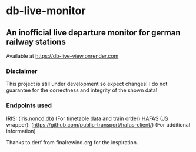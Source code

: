 # db-live-monitor
## An inofficial live departure monitor for german railway stations

Available at https://db-live-view.onrender.com
### Disclaimer
This project is still under development so expect changes!
I do not guarantee for the correctness and integrity of the shown data!

### Endpoints used
IRIS: (iris.noncd.db) (For timetable data and train order)
HAFAS (JS wrapper): (https://github.com/public-transport/hafas-client/) (For additional information)

Thanks to derf from finalrewind.org for the inspiration. 

